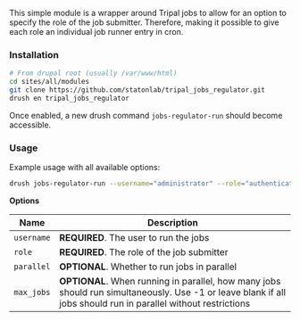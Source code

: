 This simple module is a wrapper around Tripal jobs to allow for an option to specify
the role of the job submitter. Therefore, making it possible to give each role an
individual job runner entry in cron.

### Installation
```bash
# From drupal root (usually /var/www/html)
cd sites/all/modules
git clone https://github.com/statonlab/tripal_jobs_regulator.git
drush en tripal_jobs_regulator
```

Once enabled, a new drush command `jobs-regulator-run` should become accessible.

### Usage
Example usage with all available options:
```bash
drush jobs-regulator-run --username="administrator" --role="authenticated user" --parallel=1 --max_jobs=3 --root=/var/www/html
```

**Options**

| Name | Description |
| ---- | ----------- |
| `username` | **REQUIRED**. The user to run the jobs |
| `role` | **REQUIRED**. The role of the job submitter |
| `parallel` | **OPTIONAL**. Whether to run jobs in parallel |
| `max_jobs` | **OPTIONAL**. When running in parallel, how many jobs should run simultaneously. Use -1 or leave blank if all jobs should run in parallel without restrictions |

